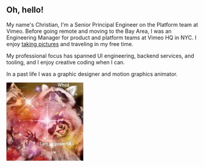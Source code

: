 ## Oh, hello!

My name's Christian, I'm a Senior Principal Engineer on the Platform team at Vimeo. Before going remote and moving to the Bay Area, I was an Engineering Manager for product and platform teams at Vimeo HQ in NYC. I enjoy [taking pictures](https://www.instagram.com/cdebotton/) and traveling in my free time.

My professional focus has spanned UI engineering, backend services, and tooling, and I enjoy creative coding when I can.

In a past life I was a graphic designer and motion graphics animator.

<img width=40% height src="./w5ofs6G.jpg">
